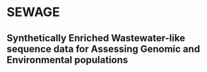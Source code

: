 # SEWAGE

## Synthetically Enriched Wastewater-like sequence data for Assessing Genomic and Environmental populations
